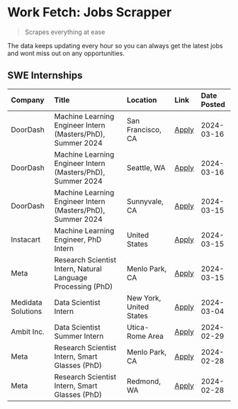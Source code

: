 # Work Fetch: Jobs Scrapper
> Scrapes everything at ease

The data keeps updating every hour so you can always get the latest jobs and wont miss out on any opportunities.

## SWE Internships
<!--START_SECTION:workfetch-->
| Company            | Title                                                        | Location                | Link                                                                                                                                                                                                                                                                   | Date Posted   |
|:-------------------|:-------------------------------------------------------------|:------------------------|:-----------------------------------------------------------------------------------------------------------------------------------------------------------------------------------------------------------------------------------------------------------------------|:--------------|
| DoorDash           | Machine Learning Engineer Intern (Masters/PhD), Summer 2024  | San Francisco, CA       | [Apply](https://www.linkedin.com/jobs/view/machine-learning-engineer-intern-masters-phd-summer-2024-at-doordash-3736457737?position=3&pageNum=0&refId=p608HhfvJihhQdnwsCZXPg%3D%3D&trackingId=44dpjwjfnfJqnz7FMEIHGA%3D%3D&trk=public_jobs_jserp-result_search-card)   | 2024-03-16    |
| DoorDash           | Machine Learning Engineer Intern (Masters/PhD), Summer 2024  | Seattle, WA             | [Apply](https://www.linkedin.com/jobs/view/machine-learning-engineer-intern-masters-phd-summer-2024-at-doordash-3736455966?position=4&pageNum=0&refId=p608HhfvJihhQdnwsCZXPg%3D%3D&trackingId=d5URKn%2BZQdelQKNJDz5JHg%3D%3D&trk=public_jobs_jserp-result_search-card) | 2024-03-16    |
| DoorDash           | Machine Learning Engineer Intern (Masters/PhD), Summer 2024  | Sunnyvale, CA           | [Apply](https://www.linkedin.com/jobs/view/machine-learning-engineer-intern-masters-phd-summer-2024-at-doordash-3736454973?position=2&pageNum=0&refId=p608HhfvJihhQdnwsCZXPg%3D%3D&trackingId=Rls7s9fLH1fuewk1EIbLCA%3D%3D&trk=public_jobs_jserp-result_search-card)   | 2024-03-15    |
| Instacart          | Machine Learning Engineer, PhD Intern                        | United States           | [Apply](https://www.linkedin.com/jobs/view/machine-learning-engineer-phd-intern-at-instacart-3815634369?position=9&pageNum=0&refId=p608HhfvJihhQdnwsCZXPg%3D%3D&trackingId=op1IsDLaE28XapTafmZTbQ%3D%3D&trk=public_jobs_jserp-result_search-card)                      | 2024-03-15    |
| Meta               | Research Scientist Intern, Natural Language Processing (PhD) | Menlo Park, CA          | [Apply](https://www.linkedin.com/jobs/view/research-scientist-intern-natural-language-processing-phd-at-meta-3858718375?position=10&pageNum=0&refId=p608HhfvJihhQdnwsCZXPg%3D%3D&trackingId=41YYCvwKPZtNsdS0osO2Vw%3D%3D&trk=public_jobs_jserp-result_search-card)     | 2024-03-15    |
| Medidata Solutions | Data Scientist Intern                                        | New York, United States | [Apply](https://www.linkedin.com/jobs/view/data-scientist-intern-at-medidata-solutions-3810253704?position=8&pageNum=0&refId=p608HhfvJihhQdnwsCZXPg%3D%3D&trackingId=vrYydHYWgYJND3x63obAZg%3D%3D&trk=public_jobs_jserp-result_search-card)                            | 2024-03-04    |
| Ambit Inc.         | Data Scientist Summer Intern                                 | Utica-Rome Area         | [Apply](https://www.linkedin.com/jobs/view/data-scientist-summer-intern-at-ambit-inc-3843121918?position=5&pageNum=0&refId=p608HhfvJihhQdnwsCZXPg%3D%3D&trackingId=yikh9ch20HE9lFLM21xobw%3D%3D&trk=public_jobs_jserp-result_search-card)                              | 2024-02-29    |
| Meta               | Research Scientist Intern, Smart Glasses (PhD)               | Menlo Park, CA          | [Apply](https://www.linkedin.com/jobs/view/research-scientist-intern-smart-glasses-phd-at-meta-3811308332?position=7&pageNum=0&refId=p608HhfvJihhQdnwsCZXPg%3D%3D&trackingId=%2F3D5dAdTtb%2FsikOzzrpVbQ%3D%3D&trk=public_jobs_jserp-result_search-card)                | 2024-02-28    |
| Meta               | Research Scientist Intern, Smart Glasses (PhD)               | Redmond, WA             | [Apply](https://www.linkedin.com/jobs/view/research-scientist-intern-smart-glasses-phd-at-meta-3811304794?position=11&pageNum=0&refId=p608HhfvJihhQdnwsCZXPg%3D%3D&trackingId=9yQW8kIeefEBWqEmb%2B38gQ%3D%3D&trk=public_jobs_jserp-result_search-card)                 | 2024-02-28    |
<!--END_SECTION:workfetch-->
